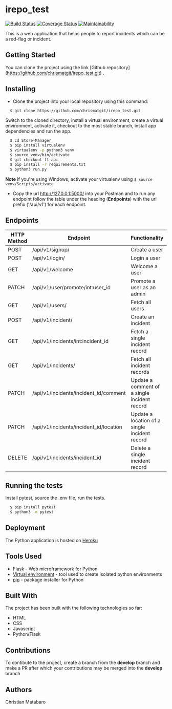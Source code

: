 # irepo_test


[![Build Status](https://travis-ci.org/chrismatgit/irepo_test.svg?branch=ft-api)](https://travis-ci.org/chrismatgit/irepo_test)		[![Coverage Status](https://coveralls.io/repos/github/chrismatgit/irepo_test/badge.svg?branch=ft-api)](https://coveralls.io/github/chrismatgit/irepo_test?branch=ft-api)			[![Maintainability](https://api.codeclimate.com/v1/badges/75711b8bb8381d89bef3/maintainability)](https://codeclimate.com/github/chrismatgit/irepo_test/maintainability)



This is a web application that helps people to report incidents which can be a red-flag or incident.


## Getting Started

You can clone the project using the link [Github repository] (https://github.com/chrismatgit/irepo_test.git) .

<!-- ## Prerequisites

The UI pages do not need much to be viewed as any web browser can view them from [this site](https://) as long as they have internet access. Please note that the UI is static at the moment as work is underway to connect the back-end to it. -->

## Installing

* Clone the project into your local repository using this command:

```sh
  $ git clone https://github.com/chrismatgit/irepo_test.git
  ```
  Switch to the cloned directory, install a virtual environment, create a virtual environment, activate it, checkout to the most stable branch, install app dependencies and run the app.
  ```sh
    $ cd Store-Manager
    $ pip install virtualenv
    $ virtualenv -p python3 venv
    $ source venv/bin/activate
    $ git checkout ft-api
    $ pip install -r requirements.txt
    $ python3 run.py
 ```

**Note** If you're using Windows, activate your virtualenv using `` $ source venv/Scripts/activate ``
* Copy the url http://127.0.0.1:5000/ into your Postman and to run any endpoint follow the table under the heading (**Endpoints**) with the url prefix ('/api/v1') for each endpoint.

## Endpoints
HTTP Method | Endpoint | Functionality | Parameters | Protected
----------- | -------- | ------------- | ---------- | ---------
POST | /api/v1/signup/ | Create a user | None | False
POST | /api/v1/login/ | Login a user | None | False
GET | /api/v1/welcome | Welcome a user | None | True
PATCH | /api/v1/user/promote/int:user_id | Promote a user as an admin| user_id | False
GET | /api/v1/users/ | Fetch all users | None | False
POST | /api/v1/incident/ | Create an incident | None | False
GET | /api/v1/incidents/int:incident_id | Fetch a single incident record | incident_id | False
GET | /api/v1/incidents/| Fetch all incident records | None | False
PATCH | /api/v1/incidents/incident_id/comment| Update a comment of a single incident record | None | False
PATCH | /api/v1/incidents/incident_id/location| Update a location of a single incident record | None | False
DELETE | /api/v1/incidents/incident_id| Delete a single incident record | incident_id | False


## Running the tests

Install pytest, source the .env file, run the tests.
```sh
  $ pip install pytest
  $ python3 -m pytest
  ```
## Deployment

The Python application is hosted on [Heroku](https://irepotest.herokuapp.com/)


## Tools Used

* [Flask](http://flask.pocoo.org/) - Web microframework for Python
* [Virtual environment](https://virtualenv.pypa.io/en/stable/) - tool used to create isolated python environments
* [pip](https://pip.pypa.io/en/stable/) - package installer for Python

## Built With

The project has been built with the following technologies so far:

* HTML
* CSS
* Javascript
* Python/Flask

## Contributions

To contibute to the project, create a branch from the **develop** branch and make a PR after which your contributions may be merged into the **develop** branch

## Authors

Christian Matabaro


